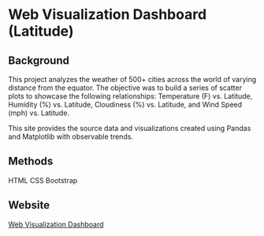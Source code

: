 # Web Visualization Dashboard (Latitude)

## Background

This project analyzes the weather of 500+ cities across the world of varying distance from the equator. The objective was to build a series of scatter plots to showcase the following relationships: Temperature (F) vs. Latitude, Humidity (%) vs. Latitude, Cloudiness (%) vs. Latitude, and Wind Speed (mph) vs. Latitude.

This site provides the source data and visualizations created using Pandas and Matplotlib with observable trends.

## Methods

HTML
CSS
Bootstrap

## Website

[Web Visualization Dashboard](https://www.youtube.com/watch?v=AIu3b0WhMgs&feature=youtu.be)

